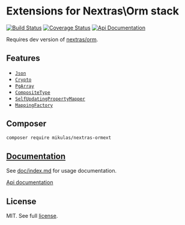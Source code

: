 Extensions for Nextras\Orm stack
================================

[![Build Status](https://travis-ci.org/Mikulas/nextras-ormext.svg?branch=master)](https://travis-ci.org/Mikulas/nextras-ormext)
[![Coverage Status](https://coveralls.io/repos/Mikulas/nextras-ormext/badge.svg?branch=master&service=github)](https://coveralls.io/github/Mikulas/nextras-ormext?branch=master)
[![Api Documentation](https://img.shields.io/badge/api-master-ff69b4.svg)](https://codedoc.pub/Mikulas/nextras-ormext/master/index.html)

Requires dev version of [nextras/orm](https://github.com/nextras/orm).

## Features

- [`Json`](doc/index.md#json)
- [`Crypto`](doc/index.md#crypto)
- [`PgArray`](doc/index.md#pgarray)
- [`CompositeType`](doc/index.md#compositetype)
- [`SelfUpdatingPropertyMapper`](doc/index.md#selfupdatingpropertymapper)
- [`MappingFactory`](doc/index.md#mappingfactory)

## Composer

```md
composer require mikulas/nextras-ormext
```

## [Documentation](doc/index.md)

See [doc/index.md](doc/index.md) for usage documentation.

[Api documentation](https://codedoc.pub/Mikulas/nextras-ormext/master/index.html)

## License

MIT. See full [license](license.md).
